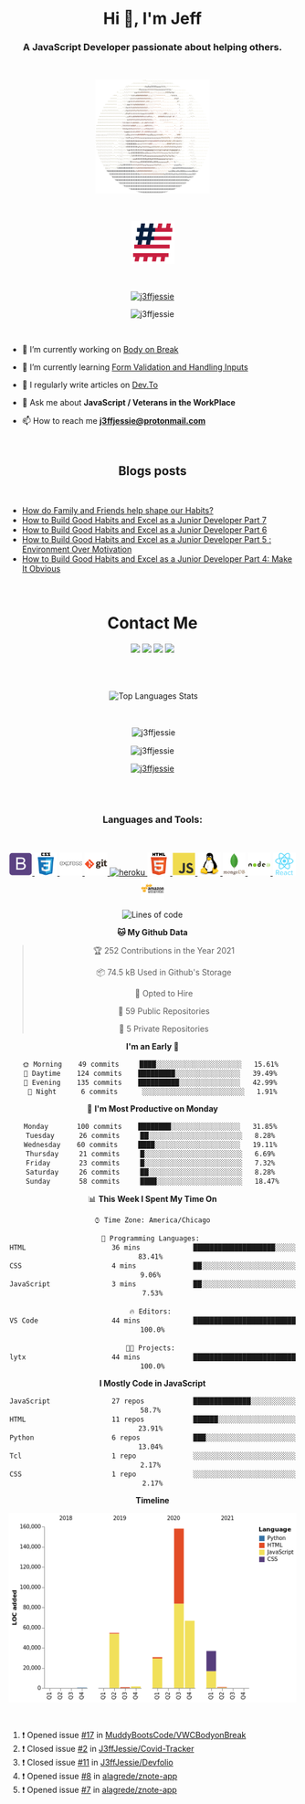 <h1 align="center">Hi 👋, I'm Jeff</h1>
<h3 align="center">A JavaScript Developer passionate about helping others.</h3>
<br>
<p align="center"><img src="https://github.com/J3ffJessie/J3ffJessie/blob/master/profile.png"alt="Profile Photo" width=200px height=200px/></p>
<br>
<p align="center"><a href="https://vetswhocode.io"><img src="https://github.com/J3ffJessie/J3ffJessie/blob/master/VWC.png" alt="USA Hashflag" width= 75px height=75px/></a></p>

<br>

<p align="center"> <a href="https://twitter.com/j3ffjessie" target="blank"><img src="https://img.shields.io/twitter/follow/j3ffjessie?logo=twitter&style=for-the-badge" alt="j3ffjessie" /></a> </p>
<p align="center"> <img src="https://komarev.com/ghpvc/?username=j3ffjessie&label=Page%20views&color=1a1b27&style=flat" alt="j3ffjessie" /> </p>

<br>

- 🔭 I’m currently working on [Body on Break](https://github.com/MuddyBootsCode/VWCBodyonBreak)

- 🌱 I’m currently learning [Form Validation and Handling Inputs](https://youtu.be/DLZtqLrzbfs)

- 📝 I regularly write articles on [Dev.To](https://dev.to/j3ffjessie)

- 💬 Ask me about **JavaScript / Veterans in the WorkPlace**

- 📫 How to reach me **j3ffjessie@protonmail.com**


<br>

<h2 align="center"> Blogs posts </h2>
<br>

<!-- BLOG-POST-LIST:START -->
- [How do Family and Friends help shape our Habits?](https://dev.to/vetswhocode/how-do-family-and-friends-help-shape-our-habits-d9a)
- [How to Build Good Habits and Excel as a Junior Developer Part 7](https://dev.to/vetswhocode/how-to-build-good-habits-and-excel-as-a-junior-developer-part-8-4jfc)
- [How to Build Good Habits and Excel as a Junior Developer Part 6](https://dev.to/vetswhocode/how-to-build-good-habits-and-excel-as-a-junior-developer-part-6-2206)
- [How to Build Good Habits and Excel as a Junior Developer Part 5 : Environment Over Motivation](https://dev.to/vetswhocode/how-to-build-good-habits-and-excel-as-a-junior-developer-part-5-environment-over-motivation-2ojj)
- [How to Build Good Habits and Excel as a Junior Developer Part 4: Make It Obvious](https://dev.to/vetswhocode/how-to-build-good-habits-and-excel-as-a-junior-developer-part-4-make-it-obvious-3fh5)
<!-- BLOG-POST-LIST:END -->

<br>
<h1 align="center">Contact Me</h1>
<p align="center">
<a href="mailto:j3ffjessie@protonmail.com"><img src="https://img.shields.io/badge/protonmail-8B89CC?&style=for-the-badge&logo=protonmail&logoColor=white" /></a>
<a href="https://www.twitter.com/j3ffjessie"><img src="https://img.shields.io/badge/twitter-%231DA1F2.svg?&style=for-the-badge&logo=twitter&logoColor=white" /></a>
<a href="http://linkedin.com/in/jeff-jessie-4b2323a9"><img src="https://img.shields.io/badge/linkedin-%230077B5.svg?&style=for-the-badge&logo=linkedin&logoColor=white" /></a>
<a href="https://github.com/J3ffJessie"><img src="https://img.shields.io/badge/github-%23100000.svg?&style=for-the-badge&logo=github&logoColor=white"/></a>
</p>
<br>

<br>

<p align="center">&nbsp;<img align="center" src="https://github-readme-stats.vercel.app/api/top-langs/?username=j3ffjessie&show_icons=false&title_color=70a5fd&bg_color=1a1b27&text_color=38bdae" alt="Top Languages Stats">
</P>
<br>

<p align="center">&nbsp;<img align="center" src="https://github-readme-stats.vercel.app/api?username=j3ffjessie&show_icons=true&locale=en&bg_color=1a1b27&title_color=70a5fd&text_color=38bdae" alt="j3ffjessie" /></p>

<p align="center"><img align="center" src="https://github-readme-streak-stats.herokuapp.com/?user=j3ffjessie&theme=tokyonight" alt="j3ffjessie" /></p>

<p align="center"> <a href="https://github.com/ryo-ma/github-profile-trophy"><img src="https://github-profile-trophy.vercel.app/?username=j3ffjessie&theme=nord&row=2&column=3" alt="j3ffjessie" /></a> </p>

<br>

<br>

<div align="center">

<h3 align="center">Languages and Tools:</h3>
<br>
<p align="center"> <a href="https://getbootstrap.com" target="_blank"> <img src="https://github.com/devicons/devicon/blob/master/icons/bootstrap/bootstrap-plain.svg" alt="bootstrap" width="40" height="40"/> </a>  <a href="https://www.w3schools.com/css/" target="_blank"> <img src="https://github.com/devicons/devicon/blob/master/icons/css3/css3-original-wordmark.svg" alt="css3" width="40" height="40"/> </a> <a href="https://expressjs.com" target="_blank"> <img src="https://github.com/devicons/devicon/blob/master/icons/express/express-original-wordmark.svg" alt="express" width="40" height="40"/> </a> <a href="https://git-scm.com/" target="_blank"> <img src="https://github.com/devicons/devicon/blob/master/icons/git/git-original-wordmark.svg" alt="git" width="40" height="40"/> </a> <a href="https://heroku.com" target="_blank"> <img src="https://www.vectorlogo.zone/logos/heroku/heroku-icon.svg" alt="heroku" width="40" height="40"/> </a> <a href="https://www.w3.org/html/" target="_blank"> <img src="https://github.com/devicons/devicon/blob/master/icons/html5/html5-original-wordmark.svg" alt="html5" width="40" height="40"/> </a> <a href="https://developer.mozilla.org/en-US/docs/Web/JavaScript" target="_blank"> <img src="https://github.com/devicons/devicon/blob/master/icons/javascript/javascript-original.svg" alt="javascript" width="40" height="40"/> </a> <a href="https://www.linux.org/" target="_blank"> <img src="https://github.com/devicons/devicon/blob/master/icons/linux/linux-original.svg" alt="linux" width="40" height="40"/> </a> <a href="https://www.mongodb.com/" target="_blank"> <img src="https://github.com/devicons/devicon/blob/master/icons/mongodb/mongodb-original-wordmark.svg" alt="mongodb" width="40" height="40"/> </a> <a href="https://nodejs.org" target="_blank"> <img src="https://github.com/devicons/devicon/blob/master/icons/nodejs/nodejs-original-wordmark.svg" alt="nodejs" width="40" height="40"/> </a> <a href="https://reactjs.org/" target="_blank"> <img src="https://github.com/devicons/devicon/blob/master/icons/react/react-original-wordmark.svg" alt="react" width="40" height="40"/> </a> <a href="https://aws.amazon.com/" target="blank" ref="no-referrer"><img src="https://github.com/devicons/devicon/blob/master/icons/amazonwebservices/amazonwebservices-original-wordmark.svg" alt="Amazon Web Services" width="40" height="40"/></a> </p>

<!--START_SECTION:waka-->
![Lines of code](https://img.shields.io/badge/From%20Hello%20World%20I%27ve%20Written-350349%20lines%20of%20code-blue)

**🐱 My Github Data** 

> 🏆 252 Contributions in the Year 2021
 > 
> 📦 74.5 kB Used in Github's Storage 
 > 
> 💼 Opted to Hire
 > 
> 📜 59 Public Repositories 
 > 
> 🔑 5 Private Repositories  
 > 
**I'm an Early 🐤** 

```text
🌞 Morning    49 commits     ████░░░░░░░░░░░░░░░░░░░░░   15.61% 
🌆 Daytime    124 commits    █████████░░░░░░░░░░░░░░░░   39.49% 
🌃 Evening    135 commits    ██████████░░░░░░░░░░░░░░░   42.99% 
🌙 Night      6 commits      ░░░░░░░░░░░░░░░░░░░░░░░░░   1.91%

```
📅 **I'm Most Productive on Monday** 

```text
Monday       100 commits    ████████░░░░░░░░░░░░░░░░░   31.85% 
Tuesday      26 commits     ██░░░░░░░░░░░░░░░░░░░░░░░   8.28% 
Wednesday    60 commits     ████░░░░░░░░░░░░░░░░░░░░░   19.11% 
Thursday     21 commits     █░░░░░░░░░░░░░░░░░░░░░░░░   6.69% 
Friday       23 commits     █░░░░░░░░░░░░░░░░░░░░░░░░   7.32% 
Saturday     26 commits     ██░░░░░░░░░░░░░░░░░░░░░░░   8.28% 
Sunday       58 commits     ████░░░░░░░░░░░░░░░░░░░░░   18.47%

```


📊 **This Week I Spent My Time On** 

```text
⌚︎ Time Zone: America/Chicago

💬 Programming Languages: 
HTML                     36 mins             ████████████████████░░░░░   83.41% 
CSS                      4 mins              ██░░░░░░░░░░░░░░░░░░░░░░░   9.06% 
JavaScript               3 mins              ██░░░░░░░░░░░░░░░░░░░░░░░   7.53%

🔥 Editors: 
VS Code                  44 mins             █████████████████████████   100.0%

🐱‍💻 Projects: 
lytx                     44 mins             █████████████████████████   100.0%

```

**I Mostly Code in JavaScript** 

```text
JavaScript               27 repos            ██████████████░░░░░░░░░░░   58.7% 
HTML                     11 repos            ██████░░░░░░░░░░░░░░░░░░░   23.91% 
Python                   6 repos             ███░░░░░░░░░░░░░░░░░░░░░░   13.04% 
Tcl                      1 repo              ░░░░░░░░░░░░░░░░░░░░░░░░░   2.17% 
CSS                      1 repo              ░░░░░░░░░░░░░░░░░░░░░░░░░   2.17%

```


**Timeline**

![Chart not found](https://raw.githubusercontent.com/J3ffJessie/J3ffJessie/master/charts/bar_graph.png) 


<!--END_SECTION:waka-->

</div>

<br>

<!--START_SECTION:activity-->

1. ❗️ Opened issue [#17](https://github.com/MuddyBootsCode/VWCBodyonBreak/issues/17) in [MuddyBootsCode/VWCBodyonBreak](https://github.com/MuddyBootsCode/VWCBodyonBreak)
2. ❗️ Closed issue [#2](https://github.com/J3ffJessie/Covid-Tracker/issues/2) in [J3ffJessie/Covid-Tracker](https://github.com/J3ffJessie/Covid-Tracker)
3. ❗️ Closed issue [#11](https://github.com/J3ffJessie/Devfolio/issues/11) in [J3ffJessie/Devfolio](https://github.com/J3ffJessie/Devfolio)
4. ❗️ Opened issue [#8](https://github.com/alagrede/znote-app/issues/8) in [alagrede/znote-app](https://github.com/alagrede/znote-app)
5. ❗️ Opened issue [#7](https://github.com/alagrede/znote-app/issues/7) in [alagrede/znote-app](https://github.com/alagrede/znote-app)
<!--END_SECTION:activity-->
